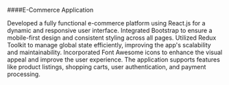 ####E-Commerce Application

Developed a fully functional e-commerce platform using React.js for a dynamic and responsive user interface. Integrated Bootstrap to ensure a mobile-first design and consistent styling across all pages. Utilized Redux Toolkit to manage global state efficiently, improving the app's scalability and maintainability. Incorporated Font Awesome icons to enhance the visual appeal and improve the user experience. The application supports features like product listings, shopping carts, user authentication, and payment processing.

